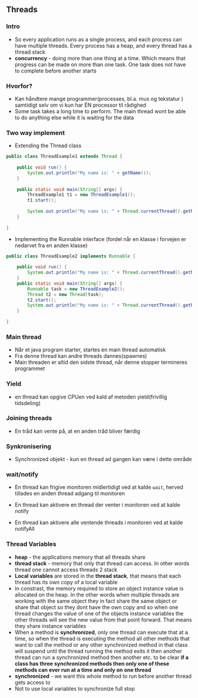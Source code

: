 ##  Threads

### Intro

- So every application runs as a single process, and each process can have multiple threads. Every process has a heap, and every thread has a thread stack
- **concurrency** - doing more than one thing at a time. Which means that progress can be made on more than one task. One task does not have to complete before another starts

### Hvorfor?

- Kan håndtere mange programmer(processes, bl.a. mus og tekstatur ) samtidigt selv om vi kun har ÉN processor til rådighed
- Some task takes a long time to perform. The main thread wont be able to do anything else while it is waiting for the data

### Two way implement

- Extending the Thread class

```java
public class ThreadExample1 extends Thread {
 
    public void run() {
        System.out.println("My name is: " + getName());
    }
 
    public static void main(String[] args) {
        ThreadExample1 t1 = new ThreadExample1();
        t1.start();
 
        System.out.println("My name is: " + Thread.currentThread().getName());
    }
 
}
```



- Implementing the Runnable interface (fordel når en klasse i forvejen er nedarvet fra en anden klasse)

```java
public class ThreadExample2 implements Runnable {
 
    public void run() {
        System.out.println("My name is: " + Thread.currentThread().getName());
    }
    public static void main(String[] args) {
        Runnable task = new ThreadExample2();
        Thread t2 = new Thread(task);
        t2.start();
        System.out.println("My name is: " + Thread.currentThread().getName());
    }
 
}
```

### Main thread

- Når et java program starter, startes en main thread automatisk
- Fra denne thread kan andre threads dannes(spawnes)
- Main threaden er altid den sidste thread, når denne stopper termineres programmet

### Yield

- en thread kan opgive CPUen ved kald af metoden yield(frivillig tidsdeling)

### Joining threads

- En tråd kan vente på, at en anden tråd bliver færdig

### Synkronisering

- Synchronized objekt - kun en thread ad gangen kan være i dette område

### wait/notify

- En thread kan frigive monitoren midlertidigt ved at kalde `wait`, herved tillades en anden thread adgang til monitoren

- En thread kan aktivere en thread der venter i monitoren ved at kalde notify

- En thread kan aktivere alle ventende threads i monitoren ved at kalde notifyAll


### Thread Variables

- **heap** - the applications memory that all threads share
- **thread stack** - memory that only that thread can access. In other words thread one cannot access threads 2 stack
- **Local variables** are stored in the **thread stack**, that means that each thread has its own copy of a local variable
-  In constrast, the memory required to store an object instance value is allocated on the heap. In the other words when multiple threads are working with the same object they in fact share the same object or share that object so they dont have the own copy and so when one thread changes the value of one of the objects instance variables the other threads will see the new value from that point forward. That means they share instance variables
- When a method is **synchronized**, only one thread can execute that at a time, so when the thread is executing the method all other methods that want to call the method or any other synchronized method in that class will suspend until the thread running the method exits it then another thread can run a synchronized method then another etc. to be clear **if a class has three synchronized methods then only one of these methods can ever run at a time and only on one thread** 
- **synchronized** - we want this whole method to run before another thread gets access to 
- Not to use local variables to synchronize full stop